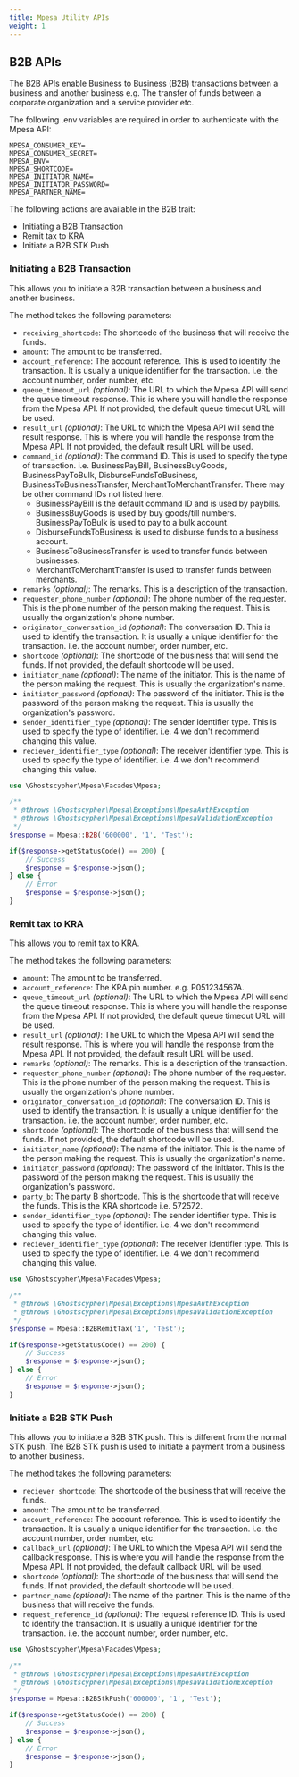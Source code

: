 ```yaml
---
title: Mpesa Utility APIs
weight: 1
---
```


## B2B APIs

The B2B APIs enable Business to Business (B2B) transactions between a business and another business e.g. The transfer of funds between a corporate organization and a service provider etc.

The following .env variables are required in order to authenticate with the Mpesa API:

```dotenv
MPESA_CONSUMER_KEY=
MPESA_CONSUMER_SECRET=
MPESA_ENV=
MPESA_SHORTCODE=
MPESA_INITIATOR_NAME=
MPESA_INITIATOR_PASSWORD=
MPESA_PARTNER_NAME=
```

The following actions are available in the B2B trait:

- Initiating a B2B Transaction
- Remit tax to KRA
- Initiate a B2B STK Push

### Initiating a B2B Transaction

This allows you to initiate a B2B transaction between a business and another business.

The method takes the following parameters:

- `receiving_shortcode`: The shortcode of the business that will receive the funds.
- `amount`: The amount to be transferred.
- `account_reference`: The account reference. This is used to identify the transaction. It is usually a unique identifier for the transaction. i.e. the account number, order number, etc.
- `queue_timeout_url` *(optional)*: The URL to which the Mpesa API will send the queue timeout response. This is where you will handle the response from the Mpesa API. If not provided, the default queue timeout URL will be used.
- `result_url` *(optional)*: The URL to which the Mpesa API will send the result response. This is where you will handle the response from the Mpesa API. If not provided, the default result URL will be used.
- `command_id` *(optional)*: The command ID. This is used to specify the type of transaction. i.e. BusinessPayBill, BusinessBuyGoods, BusinessPayToBulk, DisburseFundsToBusiness, BusinessToBusinessTransfer, MerchantToMerchantTransfer. There may be other command IDs not listed here.
  - BusinessPayBill is the default command ID and is used by paybills.
  - BusinessBuyGoods is used by buy goods/till numbers. BusinessPayToBulk is used to pay to a bulk account.
  - DisburseFundsToBusiness is used to disburse funds to a business account.
  - BusinessToBusinessTransfer is used to transfer funds between businesses.
  - MerchantToMerchantTransfer is used to transfer funds between merchants.
- `remarks` *(optional)*: The remarks. This is a description of the transaction.
- `requester_phone_number` *(optional)*: The phone number of the requester. This is the phone number of the person making the request. This is usually the organization's phone number.
- `originator_conversation_id` *(optional)*: The conversation ID. This is used to identify the transaction. It is usually a unique identifier for the transaction. i.e. the account number, order number, etc.
- `shortcode` *(optional)*: The shortcode of the business that will send the funds. If not provided, the default shortcode will be used.
- `initiator_name` *(optional)*: The name of the initiator. This is the name of the person making the request. This is usually the organization's name.
- `initiator_password` *(optional)*: The password of the initiator. This is the password of the person making the request. This is usually the organization's password.
- `sender_identifier_type` *(optional)*: The sender identifier type. This is used to specify the type of identifier. i.e. 4 we don't recommend changing this value.
- `reciever_identifier_type` *(optional)*: The receiver identifier type. This is used to specify the type of identifier. i.e. 4 we don't recommend changing this value.

```php
use \Ghostscypher\Mpesa\Facades\Mpesa;

/**
 * @throws \Ghostscypher\Mpesa\Exceptions\MpesaAuthException
 * @throws \Ghostscypher\Mpesa\Exceptions\MpesaValidationException
 */
$response = Mpesa::B2B('600000', '1', 'Test');

if($response->getStatusCode() == 200) {
    // Success
    $response = $response->json();
} else {
    // Error
    $response = $response->json();
}
```

### Remit tax to KRA

This allows you to remit tax to KRA.

The method takes the following parameters:

- `amount`: The amount to be transferred.
- `account_reference`: The KRA pin number. e.g. P051234567A.
- `queue_timeout_url` *(optional)*: The URL to which the Mpesa API will send the queue timeout response. This is where you will handle the response from the Mpesa API. If not provided, the default queue timeout URL will be used.
- `result_url` *(optional)*: The URL to which the Mpesa API will send the result response. This is where you will handle the response from the Mpesa API. If not provided, the default result URL will be used.
- `remarks` *(optional)*: The remarks. This is a description of the transaction.
- `requester_phone_number` *(optional)*: The phone number of the requester. This is the phone number of the person making the request. This is usually the organization's phone number.
- `originator_conversation_id` *(optional)*: The conversation ID. This is used to identify the transaction. It is usually a unique identifier for the transaction. i.e. the account number, order number, etc.
- `shortcode` *(optional)*: The shortcode of the business that will send the funds. If not provided, the default shortcode will be used.
- `initiator_name` *(optional)*: The name of the initiator. This is the name of the person making the request. This is usually the organization's name.
- `initiator_password` *(optional)*: The password of the initiator. This is the password of the person making the request. This is usually the organization's password.
- `party_b`: The party B shortcode. This is the shortcode that will receive the funds. This is the KRA shortcode i.e. 572572.
- `sender_identifier_type` *(optional)*: The sender identifier type. This is used to specify the type of identifier. i.e. 4 we don't recommend changing this value.
- `reciever_identifier_type` *(optional)*: The receiver identifier type. This is used to specify the type of identifier. i.e. 4 we don't recommend changing this value.

```php
use \Ghostscypher\Mpesa\Facades\Mpesa;

/**
 * @throws \Ghostscypher\Mpesa\Exceptions\MpesaAuthException
 * @throws \Ghostscypher\Mpesa\Exceptions\MpesaValidationException
 */
$response = Mpesa::B2BRemitTax('1', 'Test');

if($response->getStatusCode() == 200) {
    // Success
    $response = $response->json();
} else {
    // Error
    $response = $response->json();
}
```

### Initiate a B2B STK Push

This allows you to initiate a B2B STK push. This is different from the normal STK push. The B2B STK push is used to initiate a payment from a business to another business.

The method takes the following parameters:

- `reciever_shortcode`: The shortcode of the business that will receive the funds.
- `amount`: The amount to be transferred.
- `account_reference`: The account reference. This is used to identify the transaction. It is usually a unique identifier for the transaction. i.e. the account number, order number, etc.
- `callback_url` *(optional)*: The URL to which the Mpesa API will send the callback response. This is where you will handle the response from the Mpesa API. If not provided, the default callback URL will be used.
- `shortcode` *(optional)*: The shortcode of the business that will send the funds. If not provided, the default shortcode will be used.
- `partner_name` *(optional)*: The name of the partner. This is the name of the business that will receive the funds.
- `request_reference_id` *(optional)*: The request reference ID. This is used to identify the transaction. It is usually a unique identifier for the transaction. i.e. the account number, order number, etc.

```php
use \Ghostscypher\Mpesa\Facades\Mpesa;

/**
 * @throws \Ghostscypher\Mpesa\Exceptions\MpesaAuthException
 * @throws \Ghostscypher\Mpesa\Exceptions\MpesaValidationException
 */
$response = Mpesa::B2BStkPush('600000', '1', 'Test');

if($response->getStatusCode() == 200) {
    // Success
    $response = $response->json();
} else {
    // Error
    $response = $response->json();
}
```

